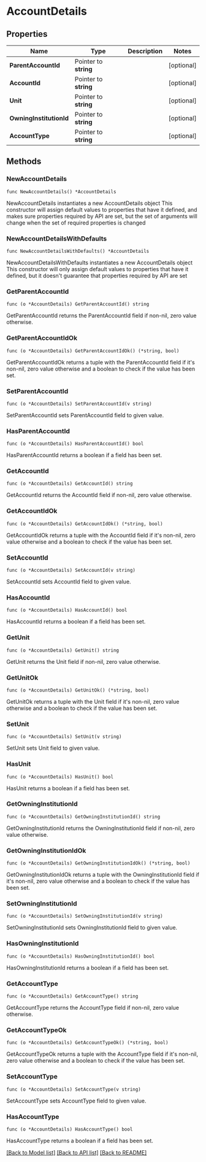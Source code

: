 # AccountDetails

## Properties

Name | Type | Description | Notes
------------ | ------------- | ------------- | -------------
**ParentAccountId** | Pointer to **string** |  | [optional] 
**AccountId** | Pointer to **string** |  | [optional] 
**Unit** | Pointer to **string** |  | [optional] 
**OwningInstitutionId** | Pointer to **string** |  | [optional] 
**AccountType** | Pointer to **string** |  | [optional] 

## Methods

### NewAccountDetails

`func NewAccountDetails() *AccountDetails`

NewAccountDetails instantiates a new AccountDetails object
This constructor will assign default values to properties that have it defined,
and makes sure properties required by API are set, but the set of arguments
will change when the set of required properties is changed

### NewAccountDetailsWithDefaults

`func NewAccountDetailsWithDefaults() *AccountDetails`

NewAccountDetailsWithDefaults instantiates a new AccountDetails object
This constructor will only assign default values to properties that have it defined,
but it doesn't guarantee that properties required by API are set

### GetParentAccountId

`func (o *AccountDetails) GetParentAccountId() string`

GetParentAccountId returns the ParentAccountId field if non-nil, zero value otherwise.

### GetParentAccountIdOk

`func (o *AccountDetails) GetParentAccountIdOk() (*string, bool)`

GetParentAccountIdOk returns a tuple with the ParentAccountId field if it's non-nil, zero value otherwise
and a boolean to check if the value has been set.

### SetParentAccountId

`func (o *AccountDetails) SetParentAccountId(v string)`

SetParentAccountId sets ParentAccountId field to given value.

### HasParentAccountId

`func (o *AccountDetails) HasParentAccountId() bool`

HasParentAccountId returns a boolean if a field has been set.

### GetAccountId

`func (o *AccountDetails) GetAccountId() string`

GetAccountId returns the AccountId field if non-nil, zero value otherwise.

### GetAccountIdOk

`func (o *AccountDetails) GetAccountIdOk() (*string, bool)`

GetAccountIdOk returns a tuple with the AccountId field if it's non-nil, zero value otherwise
and a boolean to check if the value has been set.

### SetAccountId

`func (o *AccountDetails) SetAccountId(v string)`

SetAccountId sets AccountId field to given value.

### HasAccountId

`func (o *AccountDetails) HasAccountId() bool`

HasAccountId returns a boolean if a field has been set.

### GetUnit

`func (o *AccountDetails) GetUnit() string`

GetUnit returns the Unit field if non-nil, zero value otherwise.

### GetUnitOk

`func (o *AccountDetails) GetUnitOk() (*string, bool)`

GetUnitOk returns a tuple with the Unit field if it's non-nil, zero value otherwise
and a boolean to check if the value has been set.

### SetUnit

`func (o *AccountDetails) SetUnit(v string)`

SetUnit sets Unit field to given value.

### HasUnit

`func (o *AccountDetails) HasUnit() bool`

HasUnit returns a boolean if a field has been set.

### GetOwningInstitutionId

`func (o *AccountDetails) GetOwningInstitutionId() string`

GetOwningInstitutionId returns the OwningInstitutionId field if non-nil, zero value otherwise.

### GetOwningInstitutionIdOk

`func (o *AccountDetails) GetOwningInstitutionIdOk() (*string, bool)`

GetOwningInstitutionIdOk returns a tuple with the OwningInstitutionId field if it's non-nil, zero value otherwise
and a boolean to check if the value has been set.

### SetOwningInstitutionId

`func (o *AccountDetails) SetOwningInstitutionId(v string)`

SetOwningInstitutionId sets OwningInstitutionId field to given value.

### HasOwningInstitutionId

`func (o *AccountDetails) HasOwningInstitutionId() bool`

HasOwningInstitutionId returns a boolean if a field has been set.

### GetAccountType

`func (o *AccountDetails) GetAccountType() string`

GetAccountType returns the AccountType field if non-nil, zero value otherwise.

### GetAccountTypeOk

`func (o *AccountDetails) GetAccountTypeOk() (*string, bool)`

GetAccountTypeOk returns a tuple with the AccountType field if it's non-nil, zero value otherwise
and a boolean to check if the value has been set.

### SetAccountType

`func (o *AccountDetails) SetAccountType(v string)`

SetAccountType sets AccountType field to given value.

### HasAccountType

`func (o *AccountDetails) HasAccountType() bool`

HasAccountType returns a boolean if a field has been set.


[[Back to Model list]](../README.md#documentation-for-models) [[Back to API list]](../README.md#documentation-for-api-endpoints) [[Back to README]](../README.md)


